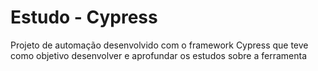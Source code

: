 # Estudo - Cypress
Projeto de automação desenvolvido com o framework Cypress que teve como objetivo desenvolver e aprofundar os estudos sobre a ferramenta
